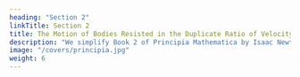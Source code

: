 ```yaml
---
heading: "Section 2"
linkTitle: Section 2
title: The Motion of Bodies Resisted in the Duplicate Ratio of Velocity
description: "We simplify Book 2 of Principia Mathematica by Isaac Newton."
image: "/covers/principia.jpg"
weight: 6
---
```

